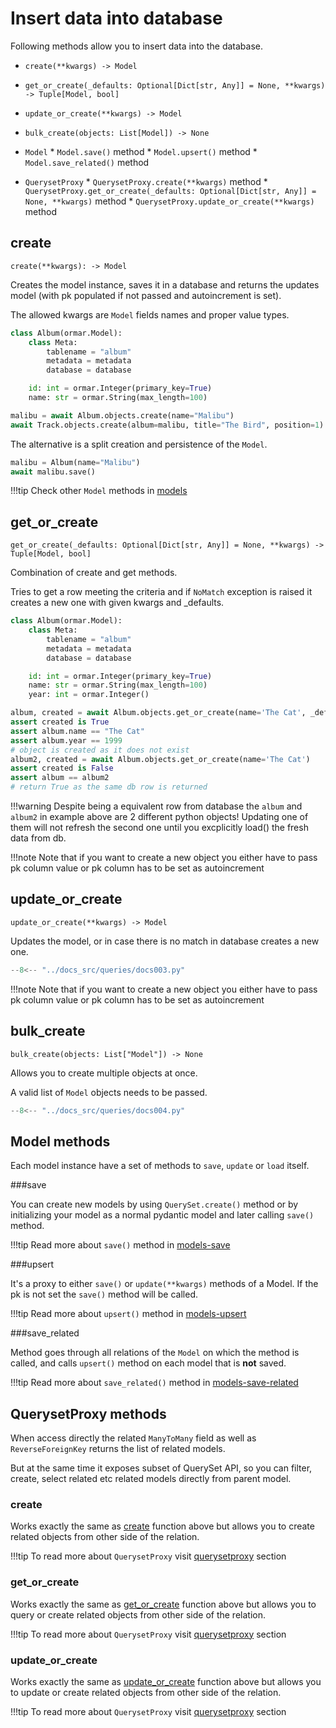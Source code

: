 # Insert data into database

Following methods allow you to insert data into the database.

* `create(**kwargs) -> Model`
* `get_or_create(_defaults: Optional[Dict[str, Any]] = None, **kwargs) -> Tuple[Model, bool]`
* `update_or_create(**kwargs) -> Model`
* `bulk_create(objects: List[Model]) -> None`


* `Model`
      * `Model.save()` method
      * `Model.upsert()` method
      * `Model.save_related()` method


* `QuerysetProxy`
      * `QuerysetProxy.create(**kwargs)` method
      * `QuerysetProxy.get_or_create(_defaults: Optional[Dict[str, Any]] = None, **kwargs)` method
      * `QuerysetProxy.update_or_create(**kwargs)` method

## create

`create(**kwargs): -> Model`

Creates the model instance, saves it in a database and returns the updates model
(with pk populated if not passed and autoincrement is set).

The allowed kwargs are `Model` fields names and proper value types.

```python
class Album(ormar.Model):
    class Meta:
        tablename = "album"
        metadata = metadata
        database = database

    id: int = ormar.Integer(primary_key=True)
    name: str = ormar.String(max_length=100)
```

```python
malibu = await Album.objects.create(name="Malibu")
await Track.objects.create(album=malibu, title="The Bird", position=1)
```

The alternative is a split creation and persistence of the `Model`.

```python
malibu = Album(name="Malibu")
await malibu.save()
```

!!!tip 
        Check other `Model` methods in [models][models]

## get_or_create

`get_or_create(_defaults: Optional[Dict[str, Any]] = None, **kwargs) -> Tuple[Model, bool]`

Combination of create and get methods.

Tries to get a row meeting the criteria and if `NoMatch` exception is raised it creates
a new one with given kwargs and _defaults.

```python
class Album(ormar.Model):
    class Meta:
        tablename = "album"
        metadata = metadata
        database = database

    id: int = ormar.Integer(primary_key=True)
    name: str = ormar.String(max_length=100)
    year: int = ormar.Integer()
```

```python
album, created = await Album.objects.get_or_create(name='The Cat', _defaults={"year": 1999})
assert created is True
assert album.name == "The Cat"
assert album.year == 1999
# object is created as it does not exist
album2, created = await Album.objects.get_or_create(name='The Cat')
assert created is False
assert album == album2
# return True as the same db row is returned
```

!!!warning 
    Despite being a equivalent row from database the `album` and `album2` in
    example above are 2 different python objects!
    Updating one of them will not refresh the second one until you excplicitly load() the
    fresh data from db.

!!!note 
    Note that if you want to create a new object you either have to pass pk column
    value or pk column has to be set as autoincrement

## update_or_create

`update_or_create(**kwargs) -> Model`

Updates the model, or in case there is no match in database creates a new one.

```Python hl_lines="26-32"
--8<-- "../docs_src/queries/docs003.py"
```

!!!note 
    Note that if you want to create a new object you either have to pass pk column
    value or pk column has to be set as autoincrement

## bulk_create

`bulk_create(objects: List["Model"]) -> None`

Allows you to create multiple objects at once.

A valid list of `Model` objects needs to be passed.

```python hl_lines="21-27"
--8<-- "../docs_src/queries/docs004.py"
```

## Model methods

Each model instance have a set of methods to `save`, `update` or `load` itself.

###save

You can create new models by using `QuerySet.create()` method or by initializing your model as a normal pydantic model 
and later calling `save()` method.

!!!tip
    Read more about `save()` method in [models-save][models-save]

###upsert

It's a proxy to either `save()` or `update(**kwargs)` methods of a Model.
If the pk is not set the `save()` method will be called.

!!!tip
    Read more about `upsert()` method in [models-upsert][models-upsert]

###save_related

Method goes through all relations of the `Model` on which the method is called, 
and calls `upsert()` method on each model that is **not** saved. 

!!!tip
    Read more about `save_related()` method in [models-save-related][models-save-related]

## QuerysetProxy methods

When access directly the related `ManyToMany` field as well as `ReverseForeignKey` returns the list of related models.

But at the same time it exposes subset of QuerySet API, so you can filter, create, select related etc related models directly from parent model.

### create

Works exactly the same as [create](./#create) function above but allows you to create related objects
from other side of the relation.

!!!tip
    To read more about `QuerysetProxy` visit [querysetproxy][querysetproxy] section


### get_or_create

Works exactly the same as [get_or_create](./#get_or_create) function above but allows you to query or create related objects
from other side of the relation.

!!!tip
    To read more about `QuerysetProxy` visit [querysetproxy][querysetproxy] section


### update_or_create

Works exactly the same as [update_or_create](./#update_or_create) function above but allows you to update or create related objects
from other side of the relation.

!!!tip
    To read more about `QuerysetProxy` visit [querysetproxy][querysetproxy] section

[models]: ../models/methods.md
[models-save]: ../models/methods.md#save
[models-upsert]: ../models/methods.md#upsert
[models-save-related]: ../models/methods.md#save_related
[querysetproxy]: ../relations/queryset-proxy.md